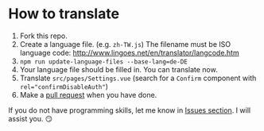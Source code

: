 # How to translate

1. Fork this repo.
2. Create a language file. (e.g. `zh-TW.js`) The filename must be ISO language code: http://www.lingoes.net/en/translator/langcode.htm
3. `npm run update-language-files --base-lang=de-DE`
6. Your language file should be filled in. You can translate now.
7. Translate `src/pages/Settings.vue` (search for a `Confirm` component with `rel="confirmDisableAuth"`)
8. Make a [pull request](https://github.com/louislam/uptime-kuma/pulls) when you have done.

If you do not have programming skills, let me know in [Issues section](https://github.com/louislam/uptime-kuma/issues). I will assist you. 😏

